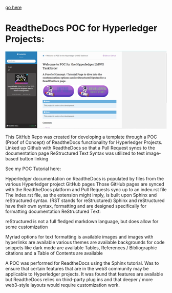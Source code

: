 [go here](https://ryjones.github.io/lmwg/)

ReadtheDocs POC for Hyperledger Projects:
=======================================

![Alternative text](https://raw.githubusercontent.com/ryjones/lmwg/main/POC%20part%201.png)

This GitHub Repo was created for developing a template through a POC
(Proof of Concept) of ReadtheDocs functionality for Hyperledger
Projects. Linked up Github with ReadtheDocs so that a Pull Request syncs
to the documentation page ReStructured Text Syntax was utilized to test
image-based button linking

See my POC Tutorial here:

Hyperledger documentation on ReadtheDocs is populated by files from the
various Hyperledger project GitHub pages Those GitHub pages are synced
with the ReadtheDocs platform and Pull Requests sync up to an index.rst
file The index.rst file, as the extension might imply, is built upon
Sphinx and reStructured syntax. (RST stands for reStructured) Sphinx and
reStructured have their own syntax, formatting and are designed
specifically for formatting documentation ReStructured Text:

reStructured is not a full fledged markdown language, but does allow for
some customization

Myriad options for text formatting is available images and images with
hyperlinks are available various themes are available backgrounds for
code snippets like dark mode are available Tables, References /
Bibliographic citations and a Table of Contents are available

A POC was performed for ReadtheDocs using the Sphinx tutorial. Was to
ensure that certain features that are in the web3 community may be
applicable to Hyperledger projects. It was found that features are
available but ReadtheDocs relies on third-party plug ins and that deeper
/ more web3-style layouts would require customization work.
